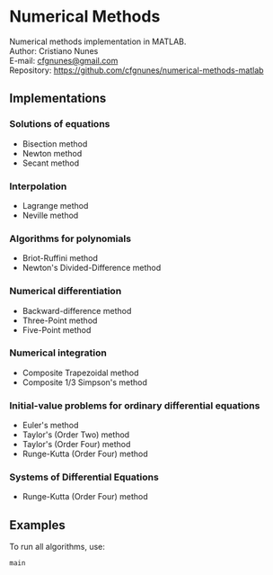 # Numerical Methods
Numerical methods implementation in MATLAB.  
Author: Cristiano Nunes  
E-mail: <cfgnunes@gmail.com>  
Repository: https://github.com/cfgnunes/numerical-methods-matlab

## Implementations

### Solutions of equations
- Bisection method
- Newton method
- Secant method

### Interpolation
- Lagrange method
- Neville method

### Algorithms for polynomials
- Briot-Ruffini method
- Newton's Divided-Difference method

### Numerical differentiation
- Backward-difference method
- Three-Point method
- Five-Point method

### Numerical integration
- Composite Trapezoidal method
- Composite 1/3 Simpson's method

### Initial-value problems for ordinary differential equations
- Euler's method
- Taylor's (Order Two) method
- Taylor's (Order Four) method
- Runge-Kutta (Order Four) method

### Systems of Differential Equations
- Runge-Kutta (Order Four) method

## Examples
To run all algorithms, use:

```
main
```
